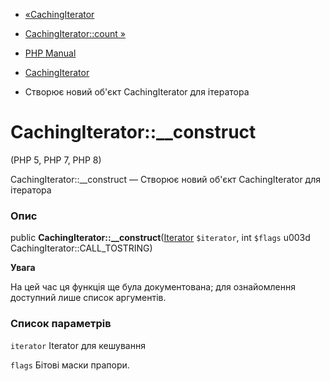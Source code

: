 - [«CachingIterator](class.cachingiterator.md)
- [CachingIterator::count »](cachingiterator.count.md)

- [PHP Manual](index.md)
- [CachingIterator](class.cachingiterator.md)
- Створює новий об'єкт CachingIterator для ітератора

# CachingIterator::\_\_construct

(PHP 5, PHP 7, PHP 8)

CachingIterator::\_\_construct — Створює новий об'єкт CachingIterator
для ітератора

### Опис

public
**CachingIterator::\_\_construct**([Iterator](class.iterator.md)
`$iterator`, int `$flags` u003d CachingIterator::CALL_TOSTRING)

**Увага**

На цей час ця функція ще була документована; для
ознайомлення доступний лише список аргументів.

### Список параметрів

`iterator`
Iterator для кешування

`flags`
Бітові маски прапори.
